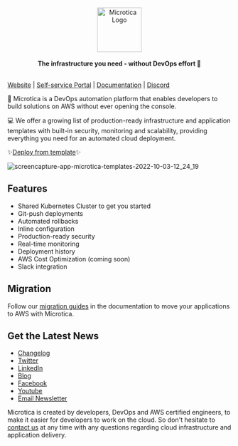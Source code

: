 <br />
<p align="center">
    <a href="https://microtica.com" target="_blank"><img width="100px" src="https://microtica.s3.eu-central-1.amazonaws.com/assets/templates/logos/microtica.jpeg" alt="Microtica Logo"></a>
    <br />
    <br />
    <b>The infrastructure you need - without DevOps effort 🚀</b>
    <br />
    <br />
</p>

[Website](https://bit.ly/3V0OZPB) | [Self-service Portal](https://bit.ly/3RxrdYL) | [Documentation](https://bit.ly/3M0jsJv) | [Discord](https://discord.gg/ADaFvAsakW)

🚀 Microtica is a DevOps automation platform that enables developers to build solutions on AWS without ever opening the console.

💻 We offer a growing list of production-ready infrastructure and application templates with built-in security, monitoring and scalability, providing everything you need for an automated cloud deployment.

✨[Deploy from template](https://bit.ly/3Ru511p)✨

![screencapture-app-microtica-templates-2022-10-03-12_24_19](https://user-images.githubusercontent.com/3885625/193558947-3bb7963b-2f3e-4dd8-b1df-1e8610c31463.png)

## Features
- Shared Kubernetes Cluster to get you started
- Git-push deployments 
- Automated rollbacks
- Inline configuration
- Production-ready security
- Real-time monitoring
- Deployment history
- AWS Cost Optimization (coming soon)
- Slack integration

## Migration
Follow our [migration guides](https://bit.ly/3M87mOM) in the documentation to move your applications to AWS with Microtica. 

## Get the Latest News
- [Changelog](https://bit.ly/3SzZFTO)
- [Twitter](https://twitter.com/microtica)
- [LinkedIn](https://www.linkedin.com/company/microtica/)
- [Blog](https://bit.ly/3Ry7zvD)
- [Facebook](https://www.facebook.com/microticaofficial)
- [Youtube](https://www.youtube.com/channel/UC1ygyD_CjW8NBBvwKI-qK6g)
- [Email Newsletter](https://bit.ly/3Ry7zvD)

Microtica is created by developers, DevOps and AWS certified engineers, to make it easier for developers to work on the cloud. 
So don't hesitate to [contact us](mailto:contact@microtica.com) at any time with any questions regarding cloud infrastructure and application delivery. 
